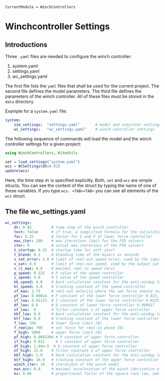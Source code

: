 ```@meta
CurrentModule = WinchControllers
```
# Winchcontroller Settings

## Introductions
Three `.yaml` files are needed to configure the winch controller:
1. system.yaml
2. settings.yaml
3. wc_settings.yaml

The first file lists the `yaml` files that shall be used for the current project. The second file defines the model parameters. The third file defines
the parameters of the winch controller. All of these files must be stored in
the `data` directory.

Example for a `system.yaml` file:
```yaml
system:
    sim_settings:  "settings.yaml"       # model and simulator settings
    wc_settings:   "wc_settings.yaml"    # winch controller settings
```

The following sequence of commands will load the model and the winch controller settings for a given project:
```julia
using WinchControllers, KiteUtils

set = load_settings("system.yaml")
wcs = WCSettings(dt=0.02)
update(wcs)
``` 
Here, the time step `dt` is specified explicitly. Both, `set` and `wcs` are simple structs. You can see the content of the struct by typing the name of
one of these variables. If you type `wcs. <TAB><TAB>` you can see all elements
of the `wcs` struct.

## The file wc_settings.yaml

```yaml
wc_settings:
    dt: 0.02         # time step of the winch controller
    test: false      # if true, a simplified formula for the calculation of v_set will be used
    fac: 0.25        # factor for I and P of lower force controller
    max_iter: 100    # max iterations limit for the PID solvers
    iter: 0          # actual max iterations of the PID solvers
    t_startup: 0.25  # startup time for soft start  
    t_blend: 0.1     # blending time of the mixers in seconds
    v_sat_error: 1.0 # limit of reel-out speed error, used by the input sat block of the speed controller
    v_sat: 8.0       # limit of reel-out speed, used by the output sat block of the speed controller
    v_ri_max: 8.0    # maximal reel-in speed [m/s]
    p_speed: 0.125   # P value of the speed controller
    i_speed: 4.0     # I value of the speed controller
    kb_speed: 4.0    # back calculation constant for the anti-windup loop of the speed controller
    kt_speed: 5.0    # tracking constant of the speed controller
    vf_max: 2.75     # reel-out velocity where the set force should reach it's maximum
    pf_low: 0.00014  # P constant of the lower force controller 0.013,  0.00014 also works
    if_low: 0.01125  # I constant of the lower force controller 0.0225, 0.01125 also works
    df_low: 0.0      # D constant of lower force controller 0.000017
    nf_low:  0       # filter constant n of upper force controller
    kbf_low: 8.0     # back calculation constant for the anti-windup loop of the lower force controller
    ktf_low: 8.0     # tracking constant of the lower force controller
    f_low: 350       # lower force limit [N]
    f_reelin: 700    # set force for reel-in phase [N]
    f_high: 3800     # upper force limit [N]
    pf_high: 0.0002304 # P constant of upper force controller
    if_high: 0.012     # I constant of upper force controller
    df_high: 2.04e-5  # D constant of upper force controller
    nf_high: 15.0    # filter constant n of upper force controller
    kbf_high: 1.0    # back calculation constant for the anti-windup loop of the upper force controller
    ktf_high: 10.0   # tracking constant of the upper force controller
    winch_iter: 10   # iterations of the winch model
    max_acc: 8.0     # maximal acceleration of the winch (derivative of the set value of the reel-out speed)
    kv: 0.06         # proportional factor of the square root law, see function calc_vro
```